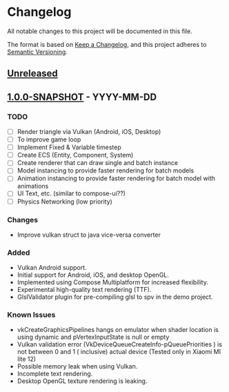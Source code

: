 # Changelog

All notable changes to this project will be documented in this file.

The format is based on [Keep a Changelog](https://keepachangelog.com/en/1.0.0/),
and this project adheres to [Semantic Versioning](https://semver.org/spec/v2.0.0.html).

## [Unreleased]

## [1.0.0-SNAPSHOT] - YYYY-MM-DD

### TODO

- [ ] Render triangle via Vulkan (Android, iOS, Desktop)
- [ ] To improve game loop
- [ ] Implement Fixed & Variable timestep
- [ ] Create ECS (Entity, Component, System)
- [ ] Create renderer that can draw single and batch instance
- [ ] Model instancing to provide faster rendering for batch models
- [ ] Animation instancing to provide faster rendering for batch model with animations
- [ ] UI Text, etc. (similar to compose-ui??)
- [ ] Physics Networking (low priority)

### Changes

- Improve vulkan struct to java vice-versa converter

### Added

- Vulkan Android support.
- Initial support for Android, iOS, and desktop OpenGL.
- Implemented using Compose Multiplatform for increased flexibility.
- Experimental high-quality text rendering (TTF).
- GlslValidator plugin for pre-compiling glsl to spv in the demo project.

### Known Issues

- vkCreateGraphicsPipelines hangs on emulator when shader location is using dynamic and
  pVertexInputState is null or empty
- Vulkan validation error (VkDeviceQueueCreateInfo-pQueuePriorities ) is not between 0 and 1 (
  inclusive) actual device (Tested only in Xiaomi MI lite 12)
- Possible memory leak when using Vulkan.
- Incomplete text rendering.
- Desktop OpenGL texture rendering is leaking.

[unreleased]: https://github.com/ronjunevaldoz/awake/compare/v1.0.0...HEAD

[1.0.0-SNAPSHOT]: https://github.com/ronjunevaldoz/awake/compare/v0.0.1...v0.0.2